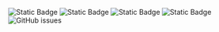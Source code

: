 ![Static Badge](https://img.shields.io/badge/blacklists-60-000000) ![Static Badge](https://img.shields.io/badge/blacklisted-2697160-cc0000) ![Static Badge](https://img.shields.io/badge/whitelisted-2242-00CC00) ![Static Badge](https://img.shields.io/badge/streaming_blacklist-28106-000000) ![GitHub issues](https://img.shields.io/github/issues/fabriziosalmi/blacklists)
